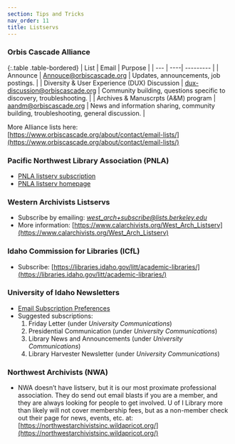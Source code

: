 ```yaml
---
section: Tips and Tricks
nav_order: 11
title: Listservs
---
```


### Orbis Cascade Alliance

{:.table .table-bordered}
| List | Email | Purpose |
| --- | ----| --------- |
| Announce | Annouce@orbiscascade.org | Updates, announcements, job postings. |
| Diversity & User Experience (DUX) Discussion | dux-discussion@orbiscascade.org | Community building, questions specific to discovery, troubleshooting. |
| Archives & Manuscrpts (A&M) program | aandm@orbiscascade.org | News and information sharing, community building, troubleshooting, general discussion. |

More Alliance lists here: [https://www.orbiscascade.org/about/contact/email-lists/](https://www.orbiscascade.org/about/contact/email-lists/)

### Pacific Northwest Library Association (PNLA)
- [PNLA listserv subscription](https://pnla.org/pnla-listserv/)
- [PNLA listserv homepage](https://groups.io/g/PNLA)

### Western Archivists Listservs

- Subscribe by emailing: *west_arch+subscribe@lists.berkeley.edu*
- More information: [https://www.calarchivists.org/West_Arch_Listserv](https://www.calarchivists.org/West_Arch_Listserv)

### Idaho Commission for Libraries (ICfL)
-  Subscribe: [https://libraries.idaho.gov/litt/academic-libraries/](https://libraries.idaho.gov/litt/academic-libraries/)

### University of Idaho Newsletters

- [Email Subscription Preferences](https://www.uidaho.edu/news/email-preferences)
- Suggested subscriptions:
    1. Friday Letter (under *University Communications*)
    2. Presidential Communication (under *University Communications*)
    3. Library News and Announcements (under *University Communications*)
    4. Library Harvester Newsletter (under *University Communications*)

### Northwest Archivists (NWA)
- NWA doesn’t have listserv, but it is our most proximate professional association. They do send out email blasts if you are a member, and they are always looking for people to get involved. U of I Library more than likely will not cover membership fees, but as a non-member check out their page for news, events, etc. at: [https://northwestarchivistsinc.wildapricot.org/](https://northwestarchivistsinc.wildapricot.org/)
